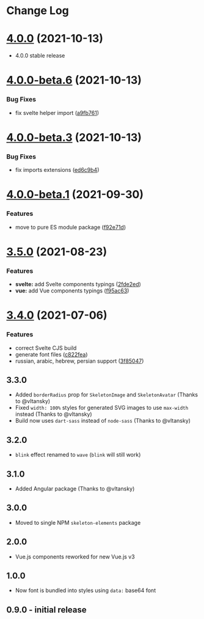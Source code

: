 # Change Log

# [4.0.0](https://github.com/nolimits4web/skeleton-elements/compare/v4.0.0-beta.3...4.0.0) (2021-10-13)

- 4.0.0 stable release

# [4.0.0-beta.6](https://github.com/nolimits4web/skeleton-elements/compare/v4.0.0-beta.3...4.0.0-beta.6) (2021-10-13)

### Bug Fixes

- fix svelte helper import ([a9fb761](https://github.com/nolimits4web/skeleton-elements/commit/a9fb761411240909b81bd3a246d7045826832449))

# [4.0.0-beta.3](https://github.com/nolimits4web/skeleton-elements/compare/v4.0.0-beta.2...v4.0.0-beta.3) (2021-10-13)

### Bug Fixes

- fix imports extensions ([ed6c9b4](https://github.com/nolimits4web/skeleton-elements/commit/ed6c9b4c42a5019d4ec3f115312c48e2c10c6796))

# [4.0.0-beta.1](https://github.com/nolimits4web/skeleton-elements/compare/v3.5.0...v4.0.0-beta.1) (2021-09-30)

### Features

- move to pure ES module package ([f92e71d](https://github.com/nolimits4web/skeleton-elements/commit/f92e71d15820cba0f36d2c31709eafe0a422d424))

# [3.5.0](https://github.com/nolimits4web/skeleton-elements/compare/v3.4.0...v3.5.0) (2021-08-23)

### Features

- **svelte:** add Svelte components typings ([2fde2ed](https://github.com/nolimits4web/skeleton-elements/commit/2fde2edb51663c3971956305540f34ecc93b82b3))
- **vue:** add Vue components typings ([f95ac63](https://github.com/nolimits4web/skeleton-elements/commit/f95ac63e0d68e563c5167daf191b0f098c851bf9))

# [3.4.0](https://github.com/nolimits4web/skeleton-elements/compare/v3.3.0...v3.4.0) (2021-07-06)

### Features

- correct Svelte CJS build
- generate font files ([c822fea](https://github.com/nolimits4web/skeleton-elements/commit/c822fea2438a0d3b4f1193db5d00c4173608b775))
- russian, arabic, hebrew, persian support ([3f85047](https://github.com/nolimits4web/skeleton-elements/commit/3f85047e65ae629a7e9e29e53abdc83410fc2f9b))

## 3.3.0

- Added `borderRadius` prop for `SkeletonImage` and `SkeletonAvatar` (Thanks to @vltansky)
- Fixed `width: 100%` styles for generated SVG images to use `max-width` instead (Thanks to @vltansky)
- Build now uses `dart-sass` instead of `node-sass` (Thanks to @vltansky)

## 3.2.0

- `blink` effect renamed to `wave` (`blink` will still work)

## 3.1.0

- Added Angular package (Thanks to @vltansky)

## 3.0.0

- Moved to single NPM `skeleton-elements` package

## 2.0.0

- Vue.js components reworked for new Vue.js v3

## 1.0.0

- Now font is bundled into styles using `data:` base64 font

## 0.9.0 - initial release
